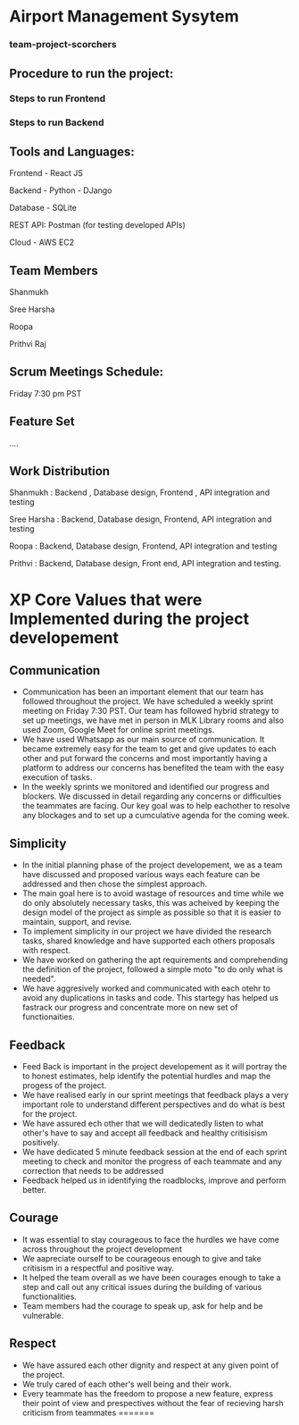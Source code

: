 
# Airport Management Sysytem

### team-project-scorchers

## Procedure to run the project:

### Steps to run Frontend


### Steps to run Backend



## Tools and Languages:

Frontend - React JS

Backend - Python - DJango

Database - SQLite

REST API: Postman (for testing developed APIs)

Cloud - AWS EC2

## Team Members

Shanmukh

Sree Harsha

Roopa

Prithvi Raj

## Scrum Meetings Schedule:

Friday 7:30 pm PST

## Feature Set

....

## Work Distribution

Shanmukh : Backend , Database design, Frontend , API integration and testing

Sree Harsha : Backend, Database design, Frontend, API integration and testing

Roopa : Backend, Database design, Frontend, API integration and testing

Prithvi : Backend, Database design, Front end, API integration and testing.

# XP Core Values that were Implemented during the project developement

## Communication

- Communication has been an important element that our team has followed throughout the project. We have scheduled a weekly sprint meeting on Friday 7:30 PST. Our team has followed hybrid strategy to set up meetings, we have met in person in MLK Library rooms and also used Zoom, Google Meet for online sprint meetings.
- We have used Whatsapp as our main source of communication. It became extremely easy for the team to get and give updates to each other and put forward the concerns and most importantly having a platform to address our concerns has benefited the team with the easy execution of tasks.
- In the weekly sprints we monitored and identified our progress and blockers. We discussed in detail regarding any concerns or difficulties the teammates are facing. Our key goal was to help eachother to resolve any blockages and to set up a cumculative agenda for the coming week.

## Simplicity

- In the initial planning phase of the project developement, we as a team have discussed and proposed various ways each feature can be addressed and then chose the simplest approach.
- The main goal here is to avoid wastage of resources and time while we do only absolutely necessary tasks, this was acheived by keeping the design model of the project as simple as possible so that it is easier to maintain, support, and revise.
- To implement simplicity in our project we have divided the research tasks, shared knowledge and have supported each others proposals with respect.
- We have worked on gathering the apt requirements and comprehending the definition of the project, followed a simple moto "to do only what is needed".
- We have aggresively worked and communicated with each otehr to avoid any duplications in tasks and code. This startegy has helped us fastrack our progress and concentrate more on new set of functionaities.

## Feedback

- Feed Back is important in the project developement as it will portray the to honest estimates, help identify the potential hurdles and map the progess of the project.
- We have realised early in our sprint meetings that feedback plays a very important role to understand different perspectives and do what is best for the project.
- We have assured ech other that we will dedicatedly listen to what other's have to say and accept all feedback and healthy critisisism positively.
- We have dedicated 5 minute feedback session at the end of each sprint meeting to check and monitor the progress of each teammate and any correction that needs to be addressed
- Feedback helped us in identifying the roadblocks, improve and perform better.

## Courage

- It was essential to stay courageous to face the hurdles we have come across throughout the project development
- We aapreciate ourself to be courageous enough to give and take critisism in a respectful and positive way.
- It helped the team overall as we have been courages enough to take a step and call out any critical issues during the building of various functionalities.
- Team members had the courage to speak up, ask for help and be vulnerable.

## Respect

- We have assured each other dignity and respect at any given point of the project.
- We truly cared of each other's well being and their work.
- Every teammate has the freedom to propose a new feature, express their point of view and prespectives without the fear of recieving harsh criticism from
  teammates
=======
